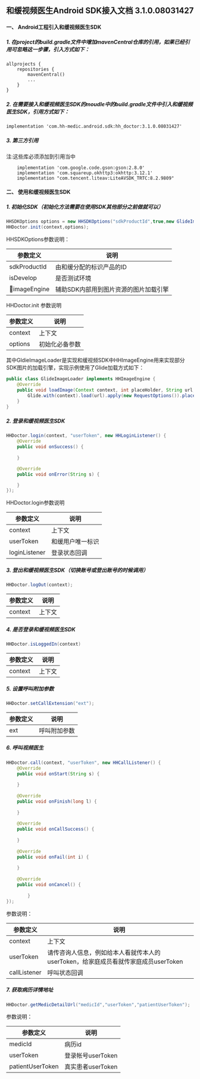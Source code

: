 ## 和缓视频医生Android SDK接入文档 3.1.0.08031427

#### 一、 Android工程引入和缓视频医生SDK

##### 1. 在project的build.gradle文件中增加mavenCentral仓库的引用，如果已经引用可忽略这一步骤，引入方式如下：

```
allprojects {
    repositories {
        mavenCentral()
        ...
    }
}

```

##### 2. 在需要接入和缓视频医生SDK的moudle中的build.gradle文件中引入和缓视频医生SDK，引用方式如下：

```
implementation 'com.hh-medic.android.sdk:hh_doctor:3.1.0.08031427'
```

##### 3. 第三方引用
注:这些库必须添加到引用当中
```
    implementation 'com.google.code.gson:gson:2.8.0'
    implementation 'com.squareup.okhttp3:okhttp:3.12.1'
    implementation "com.tencent.liteav:LiteAVSDK_TRTC:8.2.9809"
```

#### 二、 使用和缓视频医生SDK

##### 1. 初始化SDK（初始化方法需要在使用SDK其他部分之前做就可以）

```java
HHSDKOptions options = new HHSDKOptions("sdkProductId",true,new GlideImageLoader());
HHDoctor.init(context,options);
```

HHSDKOptions参数说明：

| 参数定义 | 说明 |
| --- | --- |
|sdkProductId|由和缓分配的标识产品的ID|
|isDevelop|是否测试环境|
|imageEngine|辅助SDK内部用到图片资源的图片加载引擎|

HHDoctor.init 参数说明

| 参数定义 | 说明 |
| --- | --- |
|context|上下文|
|options|初始化必备参数|


其中GldieImageLoader是实现和缓视频SDK中HHImageEngine用来实现部分SDK图片的加载引擎，实现示例使用了Glide加载方式如下：
```java
public class GlideImageLoader implements HHImageEngine {
    @Override
    public void loadImage(Context context, int placeHolder, String url, ImageView imageView) {
        Glide.with(context).load(url).apply(new RequestOptions()).placeholder(placeHolder).into(imageView);
    }
}
```

##### 2. 登录和缓视频医生SDK

```java
HHDoctor.login(context, "userToken", new HHLoginListener() {
    @Override
    public void onSuccess() {
                
    }

    @Override
    public void onError(String s) {

    } 
});
```

HHDoctor.login参数说明

| 参数定义 | 说明 |
| --- | --- |
|context|上下文|
|userToken|和缓用户唯一标识|
|loginListener|登录状态回调|

##### 3. 登出和缓视频医生SDK（切换账号或登出账号的时候调用）

```java
HHDoctor.logOut(context);
```

| 参数定义 | 说明 |
| --- | --- |
|context|上下文|


##### 4. 是否登录和缓视频医生SDK

```java
HHDoctor.isLoggedIn(context)
```
| 参数定义 | 说明 |
| --- | --- |
|context|上下文|

##### 5. 设置呼叫附加参数

```java
HHDoctor.setCallExtension("ext");
```

| 参数定义 | 说明 |
| --- | --- |
|ext|呼叫附加参数|

##### 6. 呼叫视频医生

```java
HHDoctor.call(context, "userToken", new HHCallListener() {
    @Override
    public void onStart(String s) {
        
    }
    
    @Override
    public void onFinish(long l) {
    
    }
    
    @Override
    public void onCallSuccess() {
    
    }
    
    @Override
    public void onFail(int i) {
    
    }
    
    @Override
    public void onCancel() {
    
        }
});
```

参数说明：

| 参数定义 | 说明 |
| --- | --- |
|context|上下文|
|userToken|请传咨询人信息，例如给本人看就传本人的userToken，给家庭成员看就传家庭成员userToken|
|callListener|呼叫状态回调|


##### 7. 获取病历详情地址

```java
HHDoctor.getMedicDetailUrl("medicId","userToken","patientUserToken");
```

参数说明：

| 参数定义 | 说明 |
| --- | --- |
|medicId|病历id|
|userToken|登录帐号userToken|
|patientUserToken|真实患者userToken|

